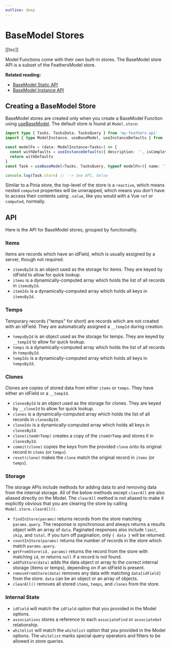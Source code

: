 ```yaml
---
outline: deep
---
```


<script setup lang="ts">
import BlockQuote from '../components/BlockQuote.vue'
</script>

# BaseModel Stores

[[toc]]

Model Functions come with their own built-in stores. The BaseModel store API is a subset of the FeathersModel store.

**Related reading:**

- [BaseModel Static API](/guide/use-base-model)
- [BaseModel Instance API](/guide/use-base-model-instances)

## Creating a BaseModel Store

BaseModel stores are created only when you create a BaseModel Function using [useBaseModel](/guide/use-base-model). The
default store is found at `Model.store`:

<!--@include: ./types-notification.md-->

```ts
import type { Tasks, TasksData, TasksQuery } from 'my-feathers-api'
import { type ModelInstance, useBaseModel, useInstanceDefaults } from 'feathers-pinia'

const modelFn = (data: ModelInstance<Tasks>) => {
  const withDefaults = useInstanceDefaults({ description: '', isComplete: false }, data)
  return withDefaults
}
const Task = useBaseModel<Tasks, TasksQuery, typeof modelFn>({ name: 'Task', idField: '_id' }, modelFn)

console.log(Task.store) // --> See API, below
```

Similar to a Pinia store, the top-level of the store is a `reactive`, which means nested `computed` properties will be
unwrapped, which means you don't have to access their contents using `.value`, like you would with a Vue `ref` or
`computed`, normally.

## API

Here is the API for BaseModel stores, grouped by functionality.

### Items

Items are records which have an idField, which is usually assigned by a server, though not required.

- `itemsById` is an object used as the storage for items. They are keyed by idField to allow for quick lookup.
- `items` is a dynamically-computed array which holds the list of all records in `itemsById`.
- `itemIds` is a dynamically-computed array which holds all keys in `itemsById`.

### Temps

Temporary records ("temps" for short) are records which are not created with an idField. They are automatically assigned
a `__tempId` during creation.

- `tempsById` is an object used as the storage for temps. They are keyed by `__tempId` to allow for quick lookup.
- `temps` is a dynamically-computed array which holds the list of all records in `tempsById`.
- `tempIds` is a dynamically-computed array which holds all keys in `tempsById`.

### Clones

Clones are copies of stored data from either `items` or `temps`. They have either an idField or a `__tempId`.

- `clonesById` is an object used as the storage for clones. They are keyed by `__cloneId` to allow for quick lookup.
- `clones` is a dynamically-computed array which holds the list of all records in `clonesById`.
- `cloneIds` is a dynamically-computed array which holds all keys in `clonesById`.
- `clone(itemOrTemp)` creates a copy of the `itemOrTemp` and stores it in `clonesById`.
- `commit(clone)` copies the keys from the provided `clone` onto its original record in `items` (or `temps`).
- `reset(clone)` makes the `clone` match the original record in `items` (or `temps`).

### Storage

The storage APIs include methods for adding data to and removing data from the internal storage. All of the below
methods except `clearAll` are also aliased directly on the Model. The `clearAll` method is not aliased to make it
explicitly obvious that you are clearing the store by calling `Model.store.clearAll()`.

- `findInStore(params)` returns records from the store matching `params.query`. The response is synchronous and always
returns a results object with an array of `data`. Paginated responses also include `limit`, `skip`, and `total`. If you
turn off pagination, only `{ data }` will be returned.
- `countInStore(params)` returns the number of records in the store which match `params.query`.
- `getFromStore(id, params)` returns the record from the store with matching `id`, or returns `null` if a record is not
found.
- `addToStore(data)` adds the data object or array to the correct internal storage (items or temps), depending on if an
idField is present.
- `removeFromStore(data)` removes any data with matching `data[idField]` from the store. `data` can be an object or an
array of objects.
- `clearAll()` removes all stored `items`, `temps`, and `clones` from the store.

### Internal State

- `idField` will match the `idField` option that you provided in the Model options.
- `associations` stores a reference to each `associateFind` or `associateGet` relationship.
- `whitelist` will match the `whitelist` option that you provided in the Model options. The `whitelist` marks special
query operators and filters to be allowed in store queries.
